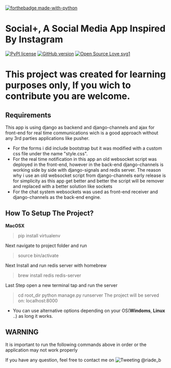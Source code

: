 [![forthebadge made-with-python](http://ForTheBadge.com/images/badges/made-with-python.svg)](https://www.python.org/)

# Social+, A Social Media App Inspired By Instagram
[![PyPI license](https://img.shields.io/pypi/l/ansicolortags.svg)](https://pypi.python.org/pypi/ansicolortags/)
[![GitHub version](https://badge.fury.io/gh/Naereen%2FStrapDown.js.svg)](https://github.com/Naereen/StrapDown.js)
[![Open Source Love svg1](https://badges.frapsoft.com/os/v1/open-source.svg?v=103)](https://github.com/ellerbrock/open-source-badges/)

# This project was created for learning purposes only, If you wich to contribute you are welcome. 

## Requirements 

This app is using django as backend and django-channels and ajax for front-end for real time communications wich is a good approach without any 3rd parties applications like pusher. 

- For the forms i did include bootstrap but it was modified with a custom css file under the name "style.css".
- For the real time notification in this app an old websocket script was deployed in the front-end, however in the back-end django-channels is working side by side with django-signals and redis server. The reason why i use an old websocket script from django-channels early release is for simplicity as this app get better and better the script will be remover and replaced with a better solution like sockets
- For the chat system websockets was used as front-end receiver and django-channels as the back-end engine.

## How To Setup The Project?
**MacOSX**
> pip install virtualenv

Next navigate to project folder and run
> source bin/activate

Next Install and run redis server with homebrew
> brew install redis
> redis-server

Last Step open a new terminal tap and run the server
> cd root_dir
> python manage.py runserver
The project will be served on: localhost:8000

- You can use alternative options depending on your OS(**Windoms**, **Linux** ..) as long it works.

## WARNING
It is important to run the following commands above in order or the application may not work properly

If you have any question, feel free to contact me on
![Tweeting](https://img.shields.io/twitter/url/http/shields.io.svg?style=social) @riade_b
